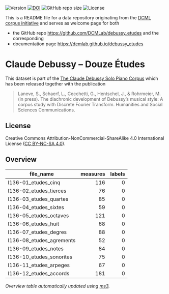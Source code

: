 ![Version](https://img.shields.io/github/v/release/DCMLab/debussy_etudes?display_name=tag)
[![DOI](https://zenodo.org/badge/563764725.svg)](https://zenodo.org/badge/latestdoi/563764725)
![GitHub repo size](https://img.shields.io/github/repo-size/DCMLab/debussy_etudes)
![License](https://img.shields.io/badge/license-CC%20BY--NC--SA%204.0-9cf)


This is a README file for a data repository originating from the [DCML corpus initiative](https://github.com/DCMLab/dcml_corpora)
and serves as welcome page for both 

* the GitHub repo https://github.com/DCMLab/debussy_etudes and the corresponding
* documentation page https://dcmlab.github.io/debussy_etudes

# Claude Debussy – Douze Études

This dataset is part of the [The Claude Debussy Solo Piano Corpus](https://github.com/DCMLab/debussy_piano) which has been released together with the publication

> Laneve, S., Schaerf, L., Cecchetti, G., Hentschel, J., & Rohrmeier, M. (in press). The diachronic development of Debussy’s musical style: A corpus study with Discrete Fourier Transform. Humanities and Social Sciences Communications.


## License

Creative Commons Attribution-NonCommercial-ShareAlike 4.0 International License ([CC BY-NC-SA 4.0](https://creativecommons.org/licenses/by-nc-sa/4.0/)).

## Overview
|       file_name        |measures|labels|
|------------------------|-------:|-----:|
|l136-01_etudes_cinq     |     116|     0|
|l136-02_etudes_tierces  |      76|     0|
|l136-03_etudes_quartes  |      85|     0|
|l136-04_etudes_sixtes   |      59|     0|
|l136-05_etudes_octaves  |     121|     0|
|l136-06_etudes_huit     |      68|     0|
|l136-07_etudes_degres   |      88|     0|
|l136-08_etudes_agrements|      52|     0|
|l136-09_etudes_notes    |      84|     0|
|l136-10_etudes_sonorites|      75|     0|
|l136-11_etudes_arpeges  |      67|     0|
|l136-12_etudes_accords  |     181|     0|


*Overview table automatically updated using [ms3](https://johentsch.github.io/ms3/).*